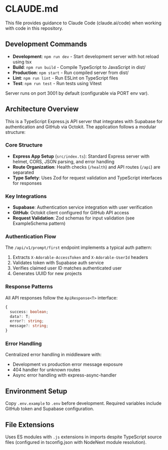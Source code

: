 # CLAUDE.md

This file provides guidance to Claude Code (claude.ai/code) when working with code in this repository.

## Development Commands

- **Development**: `npm run dev` - Start development server with hot reload using tsx
- **Build**: `npm run build` - Compile TypeScript to JavaScript in dist/  
- **Production**: `npm start` - Run compiled server from dist/
- **Lint**: `npm run lint` - Run ESLint on TypeScript files
- **Test**: `npm run test` - Run tests using Vitest

Server runs on port 3001 by default (configurable via PORT env var).

## Architecture Overview

This is a TypeScript Express.js API server that integrates with Supabase for authentication and GitHub via Octokit. The application follows a modular structure:

### Core Structure
- **Express App Setup** (`src/index.ts`): Standard Express server with helmet, CORS, JSON parsing, and error handling
- **Route Organization**: Health checks (`/health`) and API routes (`/api`) are separated
- **Type Safety**: Uses Zod for request validation and TypeScript interfaces for responses

### Key Integrations
- **Supabase**: Authentication service integration with user verification
- **GitHub**: Octokit client configured for GitHub API access
- **Request Validation**: Zod schemas for input validation (see ExampleSchema pattern)

### Authentication Flow
The `/api/v1/prompt/first` endpoint implements a typical auth pattern:
1. Extracts `X-Adorable-AccessToken` and `X-Adorable-UserId` headers
2. Validates token with Supabase auth service  
3. Verifies claimed user ID matches authenticated user
4. Generates UUID for new projects

### Response Patterns
All API responses follow the `ApiResponse<T>` interface:
```typescript
{
  success: boolean;
  data?: T;
  error?: string; 
  message?: string;
}
```

### Error Handling
Centralized error handling in middleware with:
- Development vs production error message exposure
- 404 handler for unknown routes
- Async error handling with express-async-handler

## Environment Setup

Copy `.env.example` to `.env` before development. Required variables include GitHub token and Supabase configuration.

## File Extensions

Uses ES modules with `.js` extensions in imports despite TypeScript source files (configured in tsconfig.json with NodeNext module resolution).